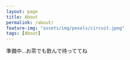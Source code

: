 ```yaml
---
layout: page
title: About
permalink: /about/
feature-img: "assets/img/pexels/circuit.jpeg"
tags: [About]
---
```



準備中...お茶でも飲んで待っててね